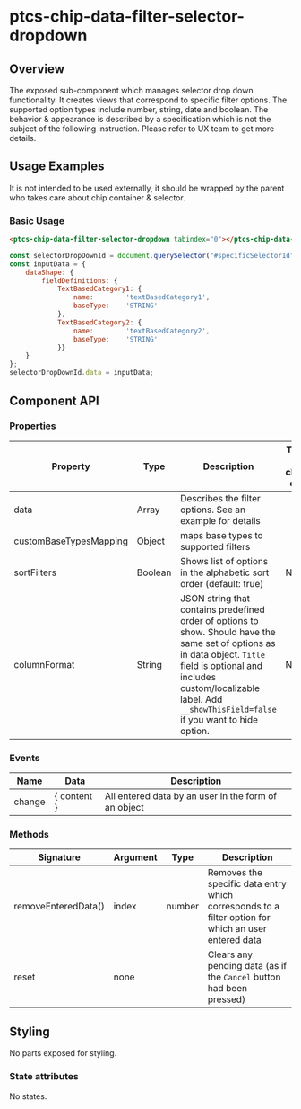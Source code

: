 # ptcs-chip-data-filter-selector-dropdown

## Overview

The exposed sub-component which manages selector drop down functionality. It creates views that correspond to specific filter options. The supported option types include number, string, date and boolean. The behavior & appearance is described by a specification which is not the subject of the following instruction.
Please refer to UX team to get more details.

## Usage Examples
It is not intended to be used externally, it should be wrapped by the parent who takes care about chip container & selector.

### Basic Usage

~~~html
<ptcs-chip-data-filter-selector-dropdown tabindex="0"></ptcs-chip-data-filter-selector-dropdown>
~~~

~~~js
const selectorDropDownId = document.querySelector("#specificSelectorId");
const inputData = {
    dataShape: {
        fieldDefinitions: {
            TextBasedCategory1: {
                name:        'textBasedCategory1',
                baseType:    'STRING'
            },
            TextBasedCategory2: {
                name:        'textBasedCategory2',
                baseType:    'STRING'
            }}
    }
};
selectorDropDownId.data = inputData;
~~~


## Component API

### Properties
| Property | Type | Description |  Triggers a changed event? |
|--------- |------|-------------|----------------------------|
| data | Array | Describes the filter options. See an example for details |
| customBaseTypesMapping | Object | maps base types to supported filters |
| sortFilters | Boolean | Shows list of options in the alphabetic sort order (default: true)                             | No                        |
| columnFormat | String | JSON string that contains predefined order of options to show. Should have the same set of options as in data object. `Title` field is optional and includes custom/localizable label. Add `__showThisField=false` if you want to hide option. | No |


### Events
| Name | Data | Description |
|------|------|-------------|
| change | { content } | All entered data by an user in the form of an object |

### Methods

| Signature           | Argument | Type   | Description |
|---------------------|----------|--------|-------------|
| removeEnteredData() | index    | number | Removes the specific data entry which corresponds to a filter option for which an user entered data|
| reset | none | | Clears any pending data (as if the `Cancel` button had been pressed) |


## Styling

No parts exposed for styling.

### State attributes

No states.
